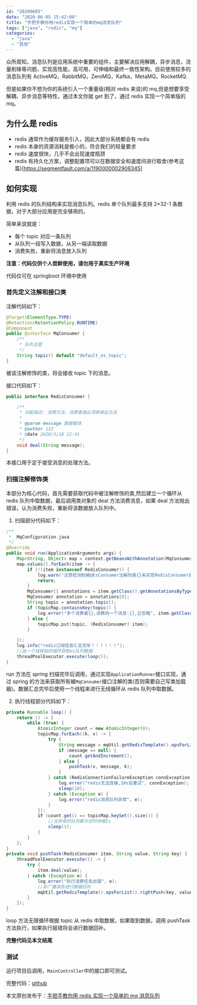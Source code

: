 ```yaml
---
id: "20200605"
date: "2020-06-05 15:42:00"
title: "手把手教你用redis实现一个简单的mq消息队列"
tags: ["java", "redis", "mq"]
categories:
  - "java"
  - "其他"
---
```


众所周知，消息队列是应用系统中重要的组件，主要解决应用解耦，异步消息，流量削锋等问题，实现高性能，高可用，可伸缩和最终一致性架构。目前使用较多的消息队列有 ActiveMQ，RabbitMQ，ZeroMQ，Kafka，MetaMQ，RocketMQ.

但是如果你不想为你的系统引入一个重量级(相对 redis 来说)的 mq,但是想要享受解耦、异步消息等特性，通过本文你就 get 到了，通过 redis 实现一个简单版的 mq。

## 为什么是 redis

- redis 通常作为缓存服务引入，因此大部分系统都会有 redis
- redis 本身的资源消耗是极小的，符合我们的轻量要求
- redis 速度很快，几乎不会出现速度瓶颈
- redis 有持久化方案，调整配置项可以在数据安全和速度间进行取舍(参考这篇)[https://segmentfault.com/a/1190000002906345]

## 如何实现

利用 redis 的队列结构来实现消息队列。redis 单个队列最多支持 2\*32-1 条数据，对于大部分应用是完全够用的。

简单来说就是：

- 每个 topic 对应一条队列
- 从队列一段写入数据，从另一端读取数据
- 消费失败，重新将消息放入队列

**注意：代码仅供个人尝鲜使用，请勿用于真实生产环境**

代码仅可在 springboot 环境中使用

### 首先定义注解和接口类

注解代码如下：

```java
@Target(ElementType.TYPE)
@Retention(RetentionPolicy.RUNTIME)
@Component
public @interface MqConsumer {
    /**
     * 队列主题
     */
    String topic() default "default_es_topic";
}
```

被该注解修饰的类，将会接收 topic 下的消息。

接口代码如下：

```java
public interface RedisConsumer {

    /**
     * 功能描述: 消费方法，消费者类必须继承此方法
     *
     * @param message 数据载体
     * @author 123
     * @date 2020/3/28 22:41
     */
    void deal(String message);
}
```

本接口用于定于接受消息的处理方法。

### 扫描注解修饰类

本部分为核心代码，首先需要获取代码中被注解修饰的类,然后建立一个循环从 redis 队列中取数据，最后调用类对象的 deal 方法消费消息，如果 deal 方法抛出错误，认为消费失败，重新将该数据放入队列中。

1. 扫描部分代码如下：

```java
/**
 *  MqConfiguration.java
 */
@Override
public void run(ApplicationArguments args) {
    Map<String, Object> map = context.getBeansWithAnnotation(MqConsumer.class);
    map.values().forEach(item -> {
        if (!(item instanceof RedisConsumer)) {
            log.warn("注意检测到被@EsConsumer注解的类{}未实现RedisConsumer接口", item.getClass().getCanonicalName());
            return;
        }
        MqConsumer[] annotations = item.getClass().getAnnotationsByType(MqConsumer.class);
        MqConsumer annotation = annotations[0];
        String topic = annotation.topic();
        if (topicMap.containsKey(topic)) {
            log.error("多个消费者{},消费同一个消息:{},已忽略", item.getClass().getCanonicalName(), topic);
        } else {
            topicMap.put(topic, (RedisConsumer) item);
        }

    });
    log.info("redis订阅信息汇总完毕！！！！！！");
    //由一个线程始终循环获取es队列数据
    threadPoolExecutor.execute(loop());
}
```

run 方法在 spring 扫描完毕后调用，通过实现`ApplicationRunner`接口实现，通过 spring 的方法来获取所有被`MqConsumer`接口注解的类(否则需要自己写类加载器)。数据汇总完毕后使用一个线程来进行无线循环从 redis 队列中取数据。

2. 执行线程部分代码如下：

```java
private Runnable loop() {
    return () -> {
        while (true) {
            AtomicInteger count = new AtomicInteger(0);
            topicMap.forEach((k, v) -> {
                try {
                    String message = mqUtil.getRedisTemplate().opsForList().rightPop(k);
                    if (message == null) {
                        count.getAndIncrement();
                    } else {
                        pushTask(v, message, k);
                    }
                } catch (RedisConnectionFailureException connException) {
                    log.error("redis无法连接,10s后重试", connException);
                    sleep(10);
                } catch (Exception e) {
                    log.error("redis消息队列异常", e);
                }
            });
            if (count.get() == topicMap.keySet().size()) {
                //当所有的队列都为空时休眠1s
                sleep(1);
            }
        }
    };
}
private void pushTask(RedisConsumer item, String value, String key) {
    threadPoolExecutor.execute(() -> {
        try {
            item.deal(value);
        } catch (Exception e) {
            log.error("执行消费任务出错", e);
            //非广播消息进行数据回补
            mqUtil.getRedisTemplate().opsForList().rightPush(key, value);
        }
    });
}
```

loop 方法无限循环根据 topic 从 redis 中取数据，如果取到数据，调用 pushTask 方法执行，如果执行报错将会进行数据回补。

**完整代码见本文结尾**

### 测试

运行项目后调用，`MainController`中的接口即可测试。

完整代码：[github](https://github.com/FleyX/demo-project/tree/master/4.redis-mq)

本文原创发布于：[手把手教你用 redis 实现一个简单的 mq 消息队列](http://blog.fleyx.com/blog/detail/20200605)
